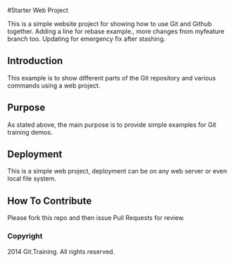 #Starter Web Project

This is a simple website project for showing how to use Git and Github together. Adding a line for rebase example., more changes from myfeature branch too. Updating for emergency fix after stashing. 

## Introduction

This example is to show different parts of the Git repository and various commands using a web project.

## Purpose

As stated above, the main purpose is to provide simple examples for Git training demos.

## Deployment

This is a simple web project, deployment can be on any web server or even local file system.

## How To Contribute

Please fork this repo and then issue Pull Requests for review.

### Copyright

2014 Git.Training. All rights reserved.
